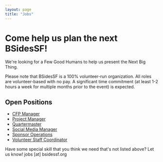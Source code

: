 ```yaml
---
layout: page
title: "Jobs"
---
```


# Come help us plan the next BSidesSF!

We're looking for a Few Good Humans to help us present the Next Big Thing.

Please note that BSidesSF is a 100% volunteer-run organization. All roles are volunteer-based with no pay. A significant time commitment (at least 1-2 hours a week for multiple months prior to the event) is expected.

## Open Positions

* [CFP Manager](mailto:jobs@bsidessf.org?subject=I%27d+like+to+be+the+BSidesSF+CFP+Manager)
* [Project Manager](mailto:jobs@bsidessf.org?subject=I%27d+like+to+be+the+BSidesSF+Project+Manager)
* [Quartermaster](mailto:jobs@bsidessf.org?subject=I%27d+like+to+be+the+BSidesSF+Quartermaster)
* [Social Media Manager](mailto:jobs@bsidessf.org?subject=I%27d+like+to+be+the+BSidesSF+Social+Media+Manager)
* [Sponsor Operations](mailto:jobs@bsidessf.org?subject=I%27d+like+to+be+the+BSidesSF+Sponsor+Operations)
* [Volunteer Staff Coordinator](mailto:jobs@bsidessf.org?subject=I%27d+like+to+be+the+BSidesSF+Volunteer+Staff+Coordinator)

Have some special skill that you think we need that's not listed above? Let us know! jobs [at] bsidessf.org
